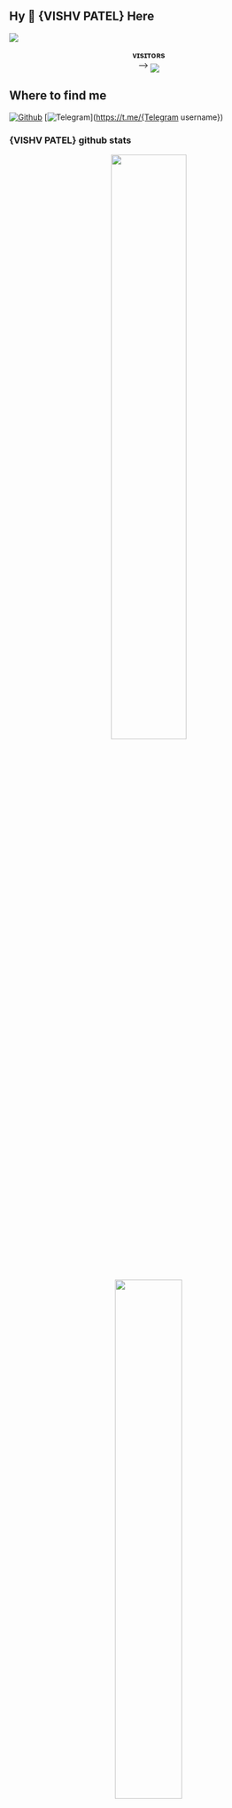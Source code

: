 ## Hy 👋 {VISHV PATEL} Here 
[<img src="https://github.com/{iamvishvpatel}/{iamvishvpatel}/blob/master/resources/hr.gif"/>](https://github.com/{iamvishvpatel})
<p align="center">
    <b>ᴠɪsɪᴛᴏʀs</b><br>
 -->    <img align="middle" src="https://profile-counter.glitch.me/{iamvishvpatel}/count.svg" />
</p>

## Where to find me

[![Github](https://img.shields.io/badge/-Github-181717?style=for-the-badge&logo=Github&logoColor=white)](https://github.com/{iamvishvpatel})
[![Telegram](https://img.shields.io/badge/Telegram-2CA5E0?style=for-the-badge&logo=telegram&logoColor=white)](https://t.me/{Telegram username})


### {VISHV PATEL} github stats 
<p align="center">
    <img
        width="52%"
        src="https://github-readme-stats.vercel.app/api?username={iamvishvpatel}&count_private=true&include_all_commits=true&show_icons=true&theme=tokyonight&custom_title=GitHub+Stats"
    />
    <img
        width="49%"
        src="https://github-readme-streak-stats.herokuapp.com?user={iamvishvpatel}&theme=tokyonight"
    />
</p>

<h3>
